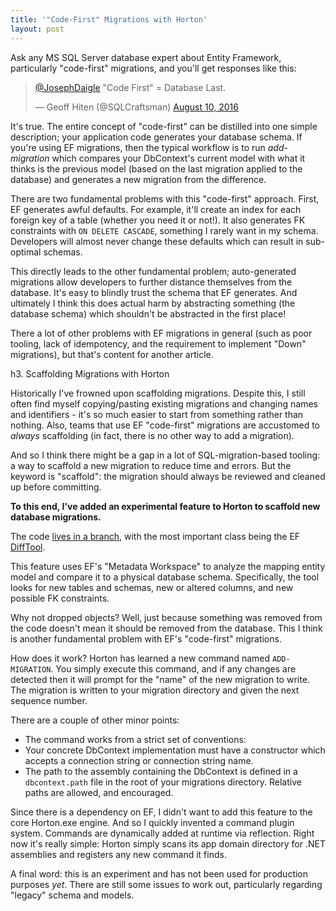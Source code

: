 ```yaml
---
title: '"Code-First" Migrations with Horton'
layout: post
---
```


Ask any MS SQL Server database expert about Entity Framework, particularly "code-first" migrations, and you'll get responses like this:

<blockquote class="twitter-tweet" data-conversation="none" data-lang="en"><p lang="en" dir="ltr"><a href="https://twitter.com/JosephDaigle">@JosephDaigle</a> &quot;Code First&quot; = Database Last.</p>&mdash; Geoff Hiten (@SQLCraftsman) <a href="https://twitter.com/SQLCraftsman/status/763448503741931520">August 10, 2016</a></blockquote>
<script async src="//platform.twitter.com/widgets.js" charset="utf-8"></script>

It's true. The entire concept of "code-first" can be distilled into one simple description; your application code generates your database schema. If you're using EF migrations, then the typical workflow is to run *add-migration* which compares your DbContext's current model with what it thinks is the previous model (based on the last migration applied to the database) and generates a new migration from the difference.

There are two fundamental problems with this "code-first" approach. First, EF generates awful defaults. For example, it'll create an index for each foreign key of a table (whether you need it or not!). It also generates FK constraints with `ON DELETE CASCADE`, something I rarely want in my schema. Developers will almost never change these defaults which can result in sub-optimal schemas.

This directly leads to the other fundamental problem; auto-generated migrations allow developers to further distance themselves from the database. It's easy to blindly trust the schema that EF generates. And ultimately I think this does actual harm by abstracting something (the database schema) which shouldn't be abstracted in the first place!

There a lot of other problems with EF migrations in general (such as poor tooling, lack of idempotency, and the requirement to implement "Down" migrations), but that's content for another article.

h3. Scaffolding Migrations with Horton

Historically I've frowned upon scaffolding migrations. Despite this, I still often find myself copying/pasting existing migrations and changing names and identifiers - it's so much easier to start from something rather than nothing. Also, teams that use EF "code-first" migrations are accustomed to *always* scaffolding (in fact, there is no other way to add a migration).

And so I think there might be a gap in a lot of SQL-migration-based tooling: a way to scaffold a new migration to reduce time and errors. But the keyword is "scaffold": the migration should always be reviewed and cleaned up before committing.

**To this end, I've added an experimental feature to Horton to scaffold new database migrations.**

The code [lives in a branch](https://github.com/jdaigle/Horton/tree/migration_gen_plugin), with the most important class being the EF [DiffTool](https://github.com/jdaigle/Horton/blob/migration_gen_plugin/src/Horton.MigrationGenerator/EF6/DiffTool.cs).

This feature uses EF's "Metadata Workspace" to analyze the mapping entity model and compare it to a physical database schema. Specifically, the tool looks for new tables and schemas, new or altered columns, and new possible FK constraints.

Why not dropped objects? Well, just because something was removed from the code doesn't mean it should be removed from the database. This I think is another fundamental problem with EF's "code-first" migrations. 

How does it work? Horton has learned a new command named `ADD-MIGRATION`. You simply execute this command, and if any changes are detected then it will prompt for the "name" of the new migration to write. The migration is written to your migration directory and given the next sequence number.

There are a couple of other minor points:

* The command works from a strict set of conventions:
* Your concrete DbContext implementation must have a constructor which accepts a connection string or connection string name.
* The path to the assembly containing the DbContext is defined in a `dbcontext.path` file in the root of your migrations directory. Relative paths are allowed, and encouraged.

Since there is a dependency on EF, I didn't want to add this feature to the core Horton.exe engine. And so I quickly invented a command plugin system. Commands are dynamically added at runtime via reflection. Right now it's really simple: Horton simply scans its app domain directory for .NET assemblies and registers any new command it finds.

A final word: this is an experiment and has not been used for production purposes *yet*. There are still some issues to work out, particularly regarding "legacy" schema and models.
